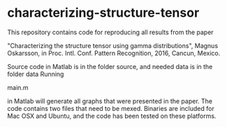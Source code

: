 # characterizing-structure-tensor
This repository contains code for reproducing all results from the paper

"Characterizing the structure tensor using gamma distributions", Magnus Oskarsson, in Proc. Intl. Conf. Pattern Recognition, 2016, Cancun, Mexico.

Source code in Matlab is in the folder source, and needed data is in the folder data
Running 

main.m 

in Matlab will generate all graphs that were presented in the paper. The code contains two files that need to be mexed. Binaries are included for Mac OSX and Ubuntu, and the code has been tested on these platforms.
